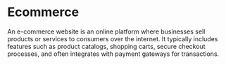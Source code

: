 # Ecommerce
An e-commerce website is an online platform where businesses sell products or services to consumers over the internet. It typically includes features such as product catalogs, shopping carts, secure checkout processes, and often integrates with payment gateways for transactions. 
